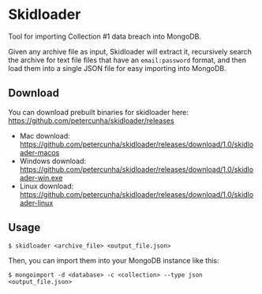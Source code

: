 # Skidloader
Tool for importing Collection #1 data breach into MongoDB. 

Given any archive file as input, Skidloader will extract it, recursively search the archive for text file files that have an `email:password` format, and then load them into a single JSON file for easy importing into MongoDB.

## Download
You can download prebuilt binaries for skidloader here: https://github.com/petercunha/skidloader/releases

- Mac download: https://github.com/petercunha/skidloader/releases/download/1.0/skidloader-macos
- Windows download: https://github.com/petercunha/skidloader/releases/download/1.0/skidloader-win.exe
- Linux download: https://github.com/petercunha/skidloader/releases/download/1.0/skidloader-linux

## Usage
`$ skidloader <archive_file> <output_file.json>`

Then, you can import them into your MongoDB instance like this:

`$ mongoimport -d <database> -c <collection> --type json <output_file.json>`
